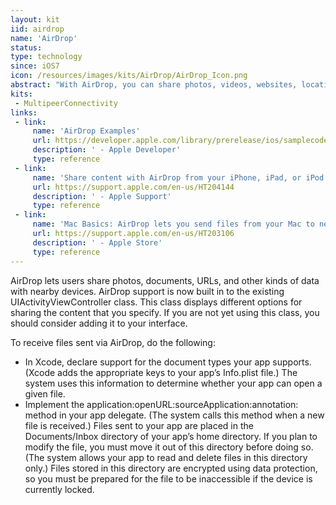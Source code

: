 ```yaml
---
layout: kit
iid: airdrop
name: 'AirDrop'
status: 
type: technology
since: iOS7
icon: /resources/images/kits/AirDrop/AirDrop_Icon.png
abstract: "With AirDrop, you can share photos, videos, websites, locations, and more with people nearby with an Apple device."
kits:
 - MultipeerConnectivity
links:
 - link:
     name: 'AirDrop Examples'
     url: https://developer.apple.com/library/prerelease/ios/samplecode/sc2273/Introduction/Intro.html
     description: ' - Apple Developer'
     type: reference
 - link:
     name: 'Share content with AirDrop from your iPhone, iPad, or iPod touch'
     url: https://support.apple.com/en-us/HT204144
     description: ' - Apple Support'
     type: reference
 - link:
     name: 'Mac Basics: AirDrop lets you send files from your Mac to nearby Macs and iOS devices'
     url: https://support.apple.com/en-us/HT203106
     description: ' - Apple Store'
     type: reference
---
```


AirDrop lets users share photos, documents, URLs, and other kinds of data with nearby devices. AirDrop support is now built in to the existing UIActivityViewController class. This class displays different options for sharing the content that you specify. If you are not yet using this class, you should consider adding it to your interface.

To receive files sent via AirDrop, do the following:

* In Xcode, declare support for the document types your app supports. (Xcode adds the appropriate keys to your app’s Info.plist file.) The system uses this information to determine whether your app can open a given file.
* Implement the application:openURL:sourceApplication:annotation: method in your app delegate. (The system calls this method when a new file is received.)
Files sent to your app are placed in the Documents/Inbox directory of your app’s home directory. If you plan to modify the file, you must move it out of this directory before doing so. (The system allows your app to read and delete files in this directory only.) Files stored in this directory are encrypted using data protection, so you must be prepared for the file to be inaccessible if the device is currently locked.

